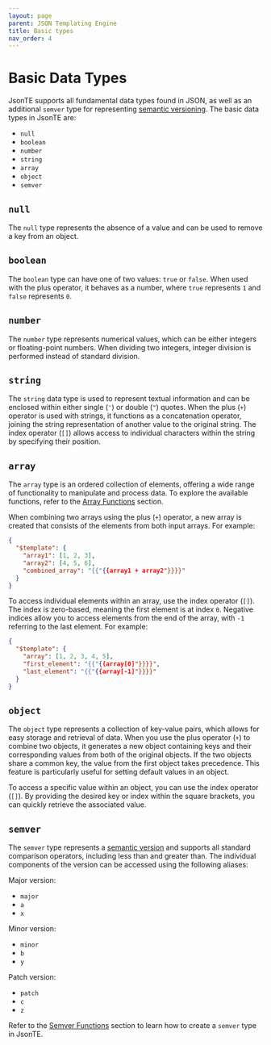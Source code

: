 ```yaml
---
layout: page
parent: JSON Templating Engine
title: Basic types
nav_order: 4
---
```


# Basic Data Types

JsonTE supports all fundamental data types found in JSON, as well as an additional `semver` type for representing [semantic versioning](https://semver.org/). The basic data types in JsonTE are:
- `null`
- `boolean`
- `number`
- `string`
- `array`
- `object`
- `semver`

## `null`

The `null` type represents the absence of a value and can be used to remove a key from an object.

## `boolean`

The `boolean` type can have one of two values: `true` or `false`. When used with the plus operator, it behaves as a number, where `true` represents `1` and `false` represents `0`.

## `number`

The `number` type represents numerical values, which can be either integers or floating-point numbers. When dividing two integers, integer division is performed instead of standard division.

## `string`

The `string` data type is used to represent textual information and can be enclosed within either single (`'`) or double (`"`) quotes. When the plus (`+`) operator is used with strings, it functions as a concatenation operator, joining the string representation of another value to the original string. The index operator (`[]`) allows access to individual characters within the string by specifying their position.

## `array`

The `array` type is an ordered collection of elements, offering a wide range of functionality to manipulate and process data. To explore the available functions, refer to the [Array Functions](array-functions/index.md) section.

When combining two arrays using the plus (`+`) operator, a new array is created that consists of the elements from both input arrays. For example:

```json
{
  "$template": {
    "array1": [1, 2, 3],
    "array2": [4, 5, 6],
    "combined_array": "{{"{{array1 + array2"}}}}"
  }
}
```

To access individual elements within an array, use the index operator (`[]`). The index is zero-based, meaning the first element is at index `0`. Negative indices allow you to access elements from the end of the array, with `-1` referring to the last element. For example:

```json
{
  "$template": {
    "array": [1, 2, 3, 4, 5],
    "first_element": "{{"{{array[0]"}}}}",
    "last_element": "{{"{{array[-1]"}}}}"
  }
}
```

## `object`

The `object` type represents a collection of key-value pairs, which allows for easy storage and retrieval of data. When you use the plus operator (`+`) to combine two objects, it generates a new object containing keys and their corresponding values from both of the original objects. If the two objects share a common key, the value from the first object takes precedence. This feature is particularly useful for setting default values in an object.

To access a specific value within an object, you can use the index operator (`[]`). By providing the desired key or index within the square brackets, you can quickly retrieve the associated value.

## `semver`

The `semver` type represents a [semantic version](https://semver.org/) and supports all standard comparison operators, including less than and greater than. The individual components of the version can be accessed using the following aliases:

Major version:
- `major`
- `a`
- `x`

Minor version:
- `minor`
- `b`
- `y`

Patch version:
- `patch`
- `c`
- `z`

Refer to the [Semver Functions](semver-functions/index.md) section to learn how to create a `semver` type in JsonTE.